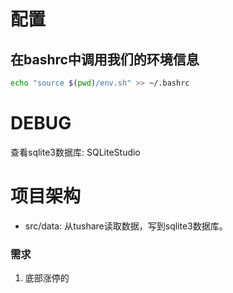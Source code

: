 # 配置
## 在bashrc中调用我们的环境信息
```bash
echo "source $(pwd)/env.sh" >> ~/.bashrc
```
# DEBUG
查看sqlite3数据库:  SQLiteStudio

# 项目架构
* src/data: 从tushare读取数据，写到sqlite3数据库。
### 需求
1. 底部涨停的
###